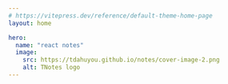 ```yaml
---
# https://vitepress.dev/reference/default-theme-home-page
layout: home

hero:
  name: "react notes"
  image:
    src: https://tdahuyou.github.io/notes/cover-image-2.png
    alt: TNotes logo
---
```


